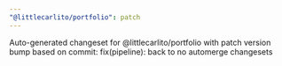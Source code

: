 ```yaml
---
"@littlecarlito/portfolio": patch
---
```


Auto-generated changeset for @littlecarlito/portfolio with patch version bump based on commit: fix(pipeline): back to no automerge changesets
